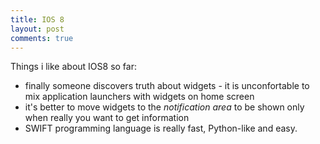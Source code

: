 ```yaml
---
title: IOS 8
layout: post
comments: true
---
```


Things i like about IOS8 so far:

* finally someone discovers truth about widgets - it is unconfortable to mix application launchers with widgets on home screen
* it's better to move widgets to the *notification area* to be shown only when really you want to get information
* SWIFT programming language is really fast, Python-like and easy.
